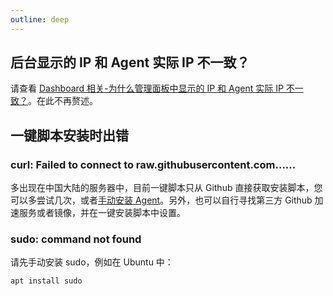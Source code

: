 ```yaml
---
outline: deep
---
```


## 后台显示的 IP 和 Agent 实际 IP 不一致？

请查看 [Dashboard 相关-为什么管理面板中显示的 IP 和 Agent 实际 IP 不一致？](/guide/dashboardq.html#为什么管理面板中显示的ip和agent实际ip不一致？)。在此不再赘述。

## 一键脚本安装时出错

### curl: Failed to connect to raw.githubusercontent.com......

多出现在中国大陆的服务器中，目前一键脚本只从 Github 直接获取安装脚本，您可以多尝试几次，或者[手动安装 Agent](/guide/agent.html#其他方式安装agent)。另外，也可以自行寻找第三方 Github 加速服务或者镜像，并在一键安装脚本中设置。

### sudo: command not found

请先手动安装 sudo，例如在 Ubuntu 中：

```shell
apt install sudo
```